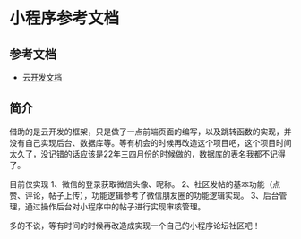 # 小程序参考文档

## 参考文档

- [云开发文档](https://developers.weixin.qq.com/miniprogram/dev/wxcloud/basis/getting-started.html)

## 简介

借助的是云开发的框架，只是做了一点前端页面的编写，以及跳转函数的实现，并没有自己实现后台、数据库等。等有机会的时候再改造这个项目吧，这个项目时间太久了，没记错的话应该是22年三四月份的时候做的，数据库的表名我都不记得了。

目前仅实现
1、微信的登录获取微信头像、昵称。
2、社区发帖的基本功能（点赞、评论，帖子上传），功能逻辑参考了微信朋友圈的功能逻辑实现。
3、后台管理，通过操作后台对小程序中的帖子进行实现审核管理。

多的不说，等有时间的时候再改造成实现一个自己的小程序论坛社区吧！

